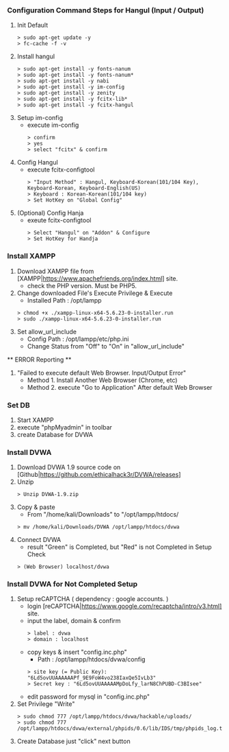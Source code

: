 ### Configuration Command Steps for Hangul (Input / Output)
1. Init Default
   ```
   > sudo apt-get update -y
   > fc-cache -f -v
   ```
2. Install hangul 
   ```
   > sudo apt-get install -y fonts-nanum
   > sudo apt-get install -y fonts-nanum*
   > sudo apt-get install -y nabi
   > sudo apt-get install -y im-config
   > sudo apt-get install -y zenity
   > sudo apt-get install -y fcitx-lib*
   > sudo apt-get install -y fcitx-hangul
   ```
3. Setup im-config
   + execute im-config
      ```
      > confirm
      > yes
      > select "fcitx" & confirm
      ```
4. Config Hangul
   + execute fcitx-configtool
      ```
      > "Input Method" : Hangul, Keyboard-Korean(101/104 Key), Keyboard-Korean, Keyboard-English(US)
      > Keyboard : Korean-Korean(101/104 key)
      > Set HotKey on "Global Config"
      ```
5. (Optional) Config Hanja
   + exeute fcitx-configtool
      ```
      > Select "Hangul" on "Addon" & Configure
      > Set HotKey for Handja
      ```


### Install XAMPP
1. Download XAMPP file from [XAMPP|https://www.apachefriends.org/index.html] site.
   + check the PHP version. Must be PHP5.
2. Change downloaded File's Execute Privilege & Execute
   + Installed Path : /opt/lampp
   ```
   > chmod +x ./xampp-linux-x64-5.6.23-0-installer.run
   > sudo ./xampp-linux-x64-5.6.23-0-installer.run
   ```
3. Set allow_url_include 
   + Config Path : /opt/lampp/etc/php.ini
   + Change Status from "Off" to "On" in "allow_url_include"

** ERROR Reporting **
1. "Failed to execute default Web Browser. Input/Output Error"
   + Method 1. Install Another Web Browser (Chrome, etc)
   + Method 2. execute "Go to Application" After default Web Browser


### Set DB
1. Start XAMPP
2. execute "phpMyadmin" in toolbar
3. create Database for DVWA


### Install DVWA
1. Download DVWA 1.9 source code on [Github|https://github.com/ethicalhack3r/DVWA/releases]
2. Unzip
   ```
   > Unzip DVWA-1.9.zip
   ```
3. Copy & paste 
   + From "/home/kali/Downloads" to "/opt/lampp/htdocs/
   ```
   > mv /home/kali/Downloads/DVWA /opt/lampp/htdocs/dvwa
   ```
4. Connect DVWA
   + result "Green" is Completed, but "Red" is not Completed in Setup Check
   ```
   > (Web Browser) localhost/dvwa
   ```


### Install DVWA for Not Completed Setup
1. Setup reCAPTCHA ( dependency : google accounts. )
   + login [reCAPTCHA|https://www.google.com/recaptcha/intro/v3.html] site.
   + input the label, domain & confirm
      ```
      > label : dvwa
      > domain : localhost
      ```
   + copy keys & insert "config.inc.php"
      + Path : /opt/lampp/htdocs/dvwa/config
      ```
      > site key (= Public Key): "6Ld5ovUUAAAAAAPf_9E9FoW4vo238IaxQe5IvLb3"
      > Secret key : "6Ld5ovUUAAAAAMpDoLfy_larN8ChPUBD-C3BIsee"
      ```
   + edit password for mysql in "config.inc.php"
2. Set Privilege "Write"
   ```
   > sudo chmod 777 /opt/lampp/htdocs/dvwa/hackable/uploads/
   > sudo chmod 777 /opt/lampp/htdocs/dvwa/external/phpids/0.6/lib/IDS/tmp/phpids_log.txt
   ```
3. Create Database just "click" next button
